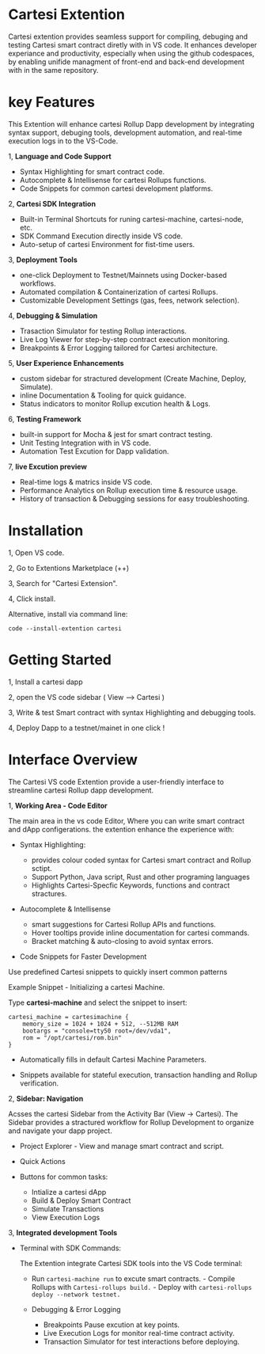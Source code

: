 # Cartesi Extention

Cartesi extention provides seamless support for compiling, debuging and testing Cartesi smart contract diretly with in VS code. It enhances developer experiance and productivity, especially when using the github codespaces, by enabling unifide managment of front-end and back-end development with in the same repository.

# key Features

This Extention will enhance cartesi Rollup Dapp development by integrating syntax support, debuging tools, development automation, and real-time execution logs in to the VS-Code.

1, **Language and Code Support**

- Syntax Highlighting for smart contract code.
- Autocomplete & Intellisense for cartesi Rollups functions.
- Code Snippets for common cartesi development platforms.

2, **Cartesi SDK Integration**

- Built-in Terminal Shortcuts for runing cartesi-machine, cartesi-node, etc.
- SDK Command Execution directly inside VS code.
- Auto-setup of cartesi Environment for fist-time users.

3, **Deployment Tools**

- one-click Deployment to Testnet/Mainnets using Docker-based workflows.
- Automated compilation & Containerization of cartesi Rollups.
- Customizable Development Settings (gas, fees, network selection).

4, **Debugging & Simulation**

- Trasaction Simulator for testing Rollup interactions.
- Live Log Viewer for step-by-step contract execution monitoring.
- Breakpoints & Error Logging tailored for Cartesi architecture.

5, **User Experience Enhancements**

- custom sidebar for stractured development (Create Machine, Deploy, Simulate).
- inline Documentation & Tooling for quick guidance.
- Status indicators to monitor Rollup excution health & Logs.

6, **Testing Framework**

- built-in support for Mocha & jest for smart contract testing.
- Unit Testing Integration with in VS code.
- Automation Test Excution for Dapp validation.

7, **live Excution preview**

- Real-time logs & matrics inside VS code.
- Performance Analytics on Rollup execution time & resource usage.
- History of transaction & Debugging sessions for easy troubleshooting.

# Installation

1, Open VS code.

2, Go to Extentions Marketplace (++)

3, Search for "Cartesi Extension".

4, Click install.

Alternative, install via command line:

    code --install-extention cartesi

# Getting Started

1, Install a cartesi dapp

2, open the VS code sidebar ( View --> Cartesi )

3, Write & test Smart contract with syntax Highlighting and debugging tools.

4, Deploy Dapp to a testnet/mainet in one click !

# Interface Overview

The Cartesi VS code Extention provide a user-friendly interface to streamline cartesi Rollup dapp development.

1, **Working Area - Code Editor**

The main area in the vs code Editor, Where you can write smart contract and dApp configerations.
the extention enhance the experience with:

- Syntax Highlighting:

  - provides colour coded syntax for Cartesi smart contract and Rollup sctipt.
  - Support Python, Java script, Rust and other programing languages
  - Highlights Cartesi-Specfic Keywords, functions and contract stractures.

- Autocomplete & Intellisense

  - smart suggestions for Cartesi Rollup APIs and functions.
  - Hover tooltips provide inline documentation for cartesi commands.
  - Bracket matching & auto-closing to avoid syntax errors.

- Code Snippets for Faster Development

Use predefined Cartesi snippets to quickly insert common patterns

Example Snippet - Initializing a cartesi Machine.

Type **cartesi-machine** and select the snippet to insert:

    cartesi_machine = cartesimachine {
        memory_size = 1024 + 1024 + 512, --512MB RAM
        bootargs = "console=tty50 root=/dev/vda1",
        rom = "/opt/cartesi/rom.bin"
    }

- Automatically fills in default Cartesi Machine Parameters.

- Snippets available for stateful execution, transaction handling and Rollup verification.

2, **Sidebar: Navigation**

Acsses the cartesi Sidebar from the Activity Bar (View -> Cartesi). The Sidebar provides a stractured workflow for Rollup Development to organize and navigate your dapp project.

- Project Explorer - View and manage smart contract and script.

- Quick Actions
- Buttons for common tasks:
  - Intialize a cartesi dApp
  - Build & Deploy Smart Contract
  - Simulate Transactions
  - View Execution Logs

3, **Integrated development Tools**

- Terminal with SDK Commands:

  The Extention integrate Cartesi SDK tools into the VS Code terminal:

  - Run `cartesi-machine run` to excute smart contracts. - Compile Rollups with `Cartesi-rollups build.` - Deploy with `cartesi-rollups deploy --network testnet.`
  - Debugging & Error Logging

    - Breakpoints Pause excution at key points.
    - Live Execution Logs for monitor real-time contract activity.
    - Transaction Simulator for test interactions before deploying.
